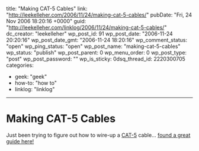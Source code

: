 title: "Making CAT-5 Cables"
link: "http://leekelleher.com/2006/11/24/making-cat-5-cables/"
pubDate: "Fri, 24 Nov 2006 18:20:16 +0000"
guid: "http://leekelleher.com/linklog/2006/11/24/making-cat-5-cables/"
dc_creator: "leekelleher"
wp_post_id: 91
wp_post_date: "2006-11-24 20:20:16"
wp_post_date_gmt: "2006-11-24 18:20:16"
wp_comment_status: "open"
wp_ping_status: "open"
wp_post_name: "making-cat-5-cables"
wp_status: "publish"
wp_post_parent: 0
wp_menu_order: 0
wp_post_type: "post"
wp_post_password: ""
wp_is_sticky: 0dsq_thread_id: 2220300705
categories:
  - geek: "geek"
  - how-to: "how to"
  - linklog: "linklog"

---

# Making CAT-5 Cables

Just been trying to figure out how to wire-up a <a href="http://en.wikipedia.org/wiki/Category_5_cable">CAT-5</a> cable... <a href="http://www.lanparty.com/articles/cable/cable.shtml">found a great guide here!</a>